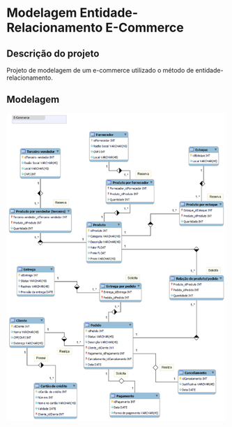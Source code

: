 # Modelagem Entidade-Relacionamento E-Commerce
## Descrição do projeto
Projeto de modelagem de um e-commerce utilizado o método de entidade-relacionamento.

## Modelagem
![Modelagem ER E-Commerce](./ecommerce_refinado.png)
